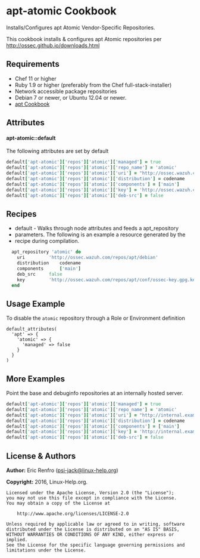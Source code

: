 apt-atomic Cookbook
====================

Installs/Configures apt Atomic Vendor-Specific Repositories.

This cookbook installs & configures apt Atomic repositories per
http://ossec.github.io/downloads.html

Requirements
------------
- Chef 11 or higher
- Ruby 1.9 or higher (preferably from the Chef full-stack-installer)
- Network accessible package repositories
- Debian 7 or newer, or Ubuntu 12.04 or newer.
- [apt Cookbook](https://supermarket.chec.io/cookbooks/apt)

Attributes
----------
#### apt-atomic::default

The following attributes are set by default

```ruby
default['apt-atomic']['repos']['atomic']['managed'] = true
default['apt-atomic']['repos']['atomic']['repo_name'] = 'atomic'
default['apt-atomic']['repos']['atomic']['uri'] = "http://ossec.wazuh.com/repos/apt/debian"
default['apt-atomic']['repos']['atomic']['distribution'] = codename
default['apt-atomic']['repos']['atomic']['components'] = ['main']
default['apt-atomic']['repos']['atomic']['key'] = 'http://ossec.wazuh.com/repos/apt/conf/ossec-key.gpg.key'
default['apt-atomic']['repos']['atomic']['deb-src'] = false
```

## Recipes
- default - Walks through node attributes and feeds a apt_repository
- parameters. The following is an example a resource generated by the
- recipe during compilation.

```ruby
  apt_repository 'atomic' do
    uri			'http://ossec.wazuh.com/repos/apt/debian'
    distribution	codename
    components		['main']
    deb_src		false
    key			'http://ossec.wazuh.com/repos/apt/conf/ossec-key.gpg.key'
  end
```

## Usage Example
To disable the `atomic` repository through a Role or Environment definition

```
default_attributes(
  'apt' => {
    'atomic' => {
      'managed' => false
    }
  }
)
```

## More Examples
Point the base and debuginfo repositories at an internally hosted server.

```ruby
default['apt-atomic']['repos']['atomic']['managed'] = true
default['apt-atomic']['repos']['atomic']['repo_name'] = 'atomic'
default['apt-atomic']['repos']['atomic']['uri'] = "http://internal.example.com/repos/apt/debian"
default['apt-atomic']['repos']['atomic']['distribution'] = codename
default['apt-atomic']['repos']['atomic']['components'] = ['main']
default['apt-atomic']['repos']['atomic']['key'] = 'http://internal.example.com/repos/apt/debian//ossec-key.gpg.key'
default['apt-atomic']['repos']['atomic']['deb-src'] = false
```

## License & Authors
**Author:** Eric Renfro (<psi-jack@linux-help.org>)

**Copyright:** 2016, Linux-Help.org.

```
Licensed under the Apache License, Version 2.0 (the "License");
you may not use this file except in compliance with the License.
You may obtain a copy of the License at

    http://www.apache.org/licenses/LICENSE-2.0

Unless required by applicable law or agreed to in writing, software
distributed under the License is distributed on an "AS IS" BASIS,
WITHOUT WARRANTIES OR CONDITIONS OF ANY KIND, either express or implied.
See the License for the specific language governing permissions and
limitations under the License.
```
